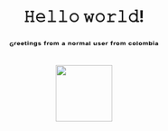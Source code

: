 
###

<h1 align="center">𝙷𝚎𝚕𝚕𝚘 𝚠𝚘𝚛𝚕𝚍!</h1>
<h3 align="center">ᴳʳᵉᵉᵗⁱⁿᵍˢ ᶠʳᵒᵐ ᵃ ⁿᵒʳᵐᵃˡ ᵘˢᵉʳ ᶠʳᵒᵐ ᶜᵒˡᵒᵐᵇⁱᵃ</h3>

###

<p align="center">
  <img src="https://64.media.tumblr.com/be7450bc36126df5440b366e418ac111/tumblr_pualo47Y2E1wb4wgjo1_400.gif" width=100 height=100>
</p>

###
